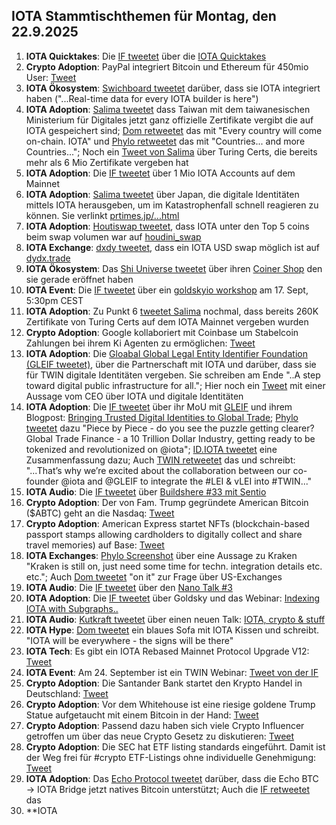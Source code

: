 ## IOTA Stammtischthemen für Montag, den 22.9.2025

1. **IOTA Quicktakes**: Die [IF tweetet](https://x.com/iota/status/1967876114447048769) über die [IOTA Quicktakes](https://www.youtube.com/watch?v=FqbYOGzhcAA)
2. **Crypto Adoption**: PayPal integriert Bitcoin und Ethereum für 450mio User: [Tweet](https://x.com/BTC_Archive/status/1967577501212803162)
3. **IOTA Ökosystem**: [Swichboard tweetet](https://x.com/switchboardxyz/status/1967577950058119645) darüber, dass sie IOTA integriert haben ("...Real-time data for every IOTA builder is here")
4. **IOTA Adoption**: [Salima tweetet](https://x.com/Salimasbegum/status/1967660786081468621) dass Taiwan mit dem taiwanesischen Ministerium für Digitales jetzt ganz offizielle Zertifikate vergibt die auf IOTA gespeichert sind; [Dom retweetet](https://x.com/DomSchiener/status/1967835469456241031) das mit "Every country will come on-chain. IOTA" und [Phylo retweetet](https://x.com/PhyloIota/status/1967747560577306811) das mit "Countries... and more Countries..."; Noch ein [Tweet von Salima](https://x.com/Salimasbegum/status/1966688626554679726) über Turing Certs, die bereits mehr als 6 Mio Zertifikate vergeben hat
5. **IOTA Adoption**: Die [IF tweetet](https://x.com/iota/status/1967596782222766550) über 1 Mio IOTA Accounts auf dem Mainnet
6. **IOTA Adoption**: [Salima tweetet](https://x.com/Salimasbegum/status/1966651273421238314) über Japan, die digitale Identitäten mittels IOTA herausgeben, um im Katastrophenfall schnell reagieren zu können. Sie verlinkt [prtimes.jp/...html](https://prtimes.jp/main/html/rd/p/000000096.000107403.html)
7. **IOTA Adoption**: [Houtiswap tweetet](https://x.com/HoudiniSwap/status/1967710958337527894), dass IOTA unter den Top 5 coins beim swap volumen war auf [houdini_swap](https://linktr.ee/houdini_swap)
8. **IOTA Exchange**: [dxdy tweetet](https://x.com/dYdX/status/1967838493587263519), dass ein IOTA USD swap möglich ist auf [dydx.trade](https://dydx.trade/trade/IOTA-USD)
9. **IOTA Ökosystem**: Das [Shi Universe tweetet](https://x.com/Shiuniverse/status/1967896315192393991) über ihren [Coiner Shop](https://coinerstore.io/) den sie gerade eröffnet haben
10. **IOTA Event**: Die [IF tweetet](https://x.com/iota/status/1966109473488945352) über ein [goldskyio workshop](https://www.youtube.com/watch?v=OESdnAg5Xk0&list=PLMbc46iGTB_Samx211B0e5ulm420tljN2&index=2) am 17. Sept, 5:30pm CEST
11. **IOTA Adoption**: Zu Punkt 6 [tweetet Salima](https://x.com/Salimasbegum/status/1967899046879617100) nochmal, dass bereits 260K Zertifikate von Turing Certs auf dem IOTA Mainnet vergeben wurden
12. **Crypto Adoption**: Google kollaboriert mit Coinbase um Stabelcoin Zahlungen bei ihrem Ki Agenten zu ermöglichen: [Tweet](https://x.com/WatcherGuru/status/1967939113908363566)
13. **IOTA Adoption**: Die [Gloabal Global Legal Entity Identifier Foundation (GLEIF tweetet)](https://x.com/GLEIF/status/1967906314702467417), über die Partnerschaft mit IOTA und darüber, dass sie für TWIN digitale Identitäten vergeben. Sie schreiben am Ende "..A step toward digital public infrastructure for all."; Hier noch ein [Tweet](https://x.com/GLEIF/status/1967953688514924609) mit einer Aussage vom CEO über IOTA und digitale Identitäten
14. **IOTA Adoption**: Die [IF tweetet](https://x.com/iota/status/1967939661654872076) über ihr MoU mit [GLEIF](https://x.com/GLEIF) und ihrem Blogpost: [Bringing Trusted Digital Identities to Global Trade](https://blog.iota.org/gleif-partnership/); [Phylo tweetet](https://x.com/PhyloIota/status/1967941927925584359) dazu "Piece by Piece - do you see the puzzle getting clearer? Global Trade Finance - a 10 Trillion Dollar Industry, getting ready to be tokenized and revolutionized on @iota"; [ID.IOTA tweetet](https://x.com/id_iota/status/1967941991112585697) eine Zusammenfassung dazu; Auch [TWIN retweetet](https://x.com/TWINGlobalOrg/status/1968244103918813349) das und schreibt: "...That’s why we’re excited about the collaboration between our co-founder @iota and @GLEIF to integrate the #LEI & vLEI into #TWIN..."
15. **IOTA Audio**: Die [IF tweetet](https://x.com/iota/status/1967891592108253315) über [Buildshere #33 mit Sentio](https://x.com/iota/status/1967891592108253315)
16. **Crypto Adoption**: Der von Fam. Trump gegründete American Bitcoin ($ABTC) geht an die Nasdaq: [Tweet](https://x.com/CoinDesk/status/1967964445331652851)
17. **Crypto Adoption**: American Express startet NFTs (blockchain-based passport stamps allowing cardholders to digitally collect and share travel memories) auf Base: [Tweet](https://x.com/Cointelegraph/status/1967823407266877882)
18. **IOTA Exchanges**: [Phylo Screenshot](https://x.com/eavesdropperle/status/1968015281848193143) über eine Aussage zu Kraken "Kraken is still on, just need some time for techn. integration details etc. etc."; Auch [Dom tweetet](https://x.com/DomSchiener/status/1967840724302565465) "on it" zur Frage über US-Exchanges
19. **IOTA Audio**: Die [IF tweetet](https://x.com/iota/status/1967876134562906176) über den [Nano Talk #3](https://x.com/id_iota/status/1968046326341619907)
20. **IOTA Adoption**: Die [IF tweetet](https://x.com/iota/status/1966109473488945352) über Goldsky und das Webinar: [Indexing IOTA with Subgraphs..](https://www.youtube.com/watch?v=OESdnAg5Xk0&list=PLMbc46iGTB_Samx211B0e5ulm420tljN2&index=1)
21. **IOTA Audio**: [Kutkraft tweetet](https://x.com/kutkraft/status/1968151168787550399) über einen neuen Talk: [IOTA, crypto & stuff](https://x.com/kutkraft/status/1968151168787550399)
22. **IOTA Hype**: [Dom tweetet](https://x.com/DomSchiener/status/1968304064548229123) ein blaues Sofa mit IOTA Kissen und schreibt. "IOTA will be everywhere - the signs will be there"
23. **IOTA Tech**: Es gibt ein IOTA Rebased Mainnet Protocol Upgrade V12: [Tweet](https://x.com/dlt_green/status/1968355540683117008)
24. **IOTA Event**: Am 24. September ist ein TWIN Webinar: [Tweet von der IF](https://x.com/iota/status/1968329098066853927)
25. **Crypto Adoption**: Die Santander Bank startet den Krypto Handel in Deutschland: [Tweet](https://x.com/pete_rizzo_/status/1968365786550124953)
26. **Crypto Adoption**: Vor dem Whitehouse ist eine riesige goldene Trump Statue aufgetaucht mit einem Bitcoin in der Hand: [Tweet](https://x.com/WatcherGuru/status/1968425939156496783)
27. **Crypto Adoption**: Passend dazu haben sich viele Crypto Influencer getroffen um über das neue Crypto Gesetz zu diskutieren: [Tweet](https://x.com/brian_armstrong/status/1968480348960080083)
28. **Crypto Adoption**: Die SEC hat ETF listing standards eingeführt. Damit ist der Weg frei für #crypto ETF-Listings ohne individuelle Genehmigung: [Tweet](https://x.com/AltcoinDaily/status/1968445608533848147)
29. **IOTA Adoption**: Das [Echo Protocol tweetet](https://x.com/EchoProtocol_/status/1968339625224860025) darüber, dass die Echo BTC → IOTA Bridge jetzt natives Bitcoin unterstützt; Auch die [IF retweetet](https://x.com/iota/status/1968554091744792892) das
30. **IOTA 
